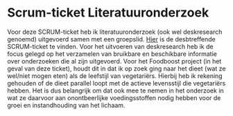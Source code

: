 # Scrum-ticket Literatuuronderzoek

Voor deze SCRUM-ticket heb ik literatuuronderzoek (ook wel deskresearch genoemd) uitgevoerd samen met een groepslid. [Hier](https://github.com/akram090/Portfolio-Applied-Data-Science/blob/main/Tickets%20Scrumboard/Literatuuronderzoek%20Scrum%20ticket%20Foodboost.png) is de desbtreffende SCRUM-ticket te vinden. Voor het uitvoeren van deskresearch heb ik de focus gelegd op het verzamelen van bruikbare en beschikbare informatie over onderzoeken die al zijn uitgevoerd. Voor het Foodboost project (in het geval van deze ticket), houdt dit in dat ik op zoek ging naar het dieet (wat ze wel/niet mogen eten) als de leefstijl van vegetariërs. Hierbij heb ik rekening gehouden of de dieet parallel loopt met de actieve levensstijl die vegetariërs hebben. Het is dus belangrijk om dat ook mee te nemen in het onderzoek in wat ze daarvoor aan onontbeerlijke voedingsstoffen nodig hebben voor de groei en instandhouding van het lichaam. 

